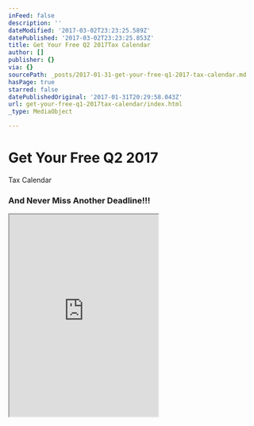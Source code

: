 ```yaml
---
inFeed: false
description: ''
dateModified: '2017-03-02T23:23:25.589Z'
datePublished: '2017-03-02T23:23:25.853Z'
title: Get Your Free Q2 2017Tax Calendar
author: []
publisher: {}
via: {}
sourcePath: _posts/2017-01-31-get-your-free-q1-2017-tax-calendar.md
hasPage: true
starred: false
datePublishedOriginal: '2017-01-31T20:29:58.043Z'
url: get-your-free-q1-2017tax-calendar/index.html
_type: MediaObject

---
```

# Get Your Free Q2 2017  
Tax Calendar

### And Never Miss Another Deadline!!!

<iframe src="https://the-grid.github.io/ed-userhtml/?g=eJydVm1v2zYQ_hz_iptazElQWU6aLGn8UmRZtgxoim0JMBTDYFDiyWZCkRpJOfaK_vcdKUuOnTUtinwwwjvePffw7jkNv4tj-BGnQsE1E_JiJooSbsRUVSX8rE0BcTzuDKVQ9zAzmI-iJMm4ikXBpmh7BV3J_JVeposEixR5pjkmmWTWiiw-6E9Oepm1ERiUo8i6pUQ7Q3QRuGWJo8jhwiXegZIE69PznRdFNgmhJzbg-piy7H5qdKX42Yv8xP8NIJPIzJnE3A0g18qdHRyVC7hCOUcnMvbq3AgmX1mmbGzRiHwAnzo7yT6ccw5LXRnQD48ZyH3pNSA9R2MERwvEUXC1wiGsawFtvMnNhF1dSaXO7nudHQD4E6l0IqdAxaHQc6GmtWfwAUanboZQkhNyb7y4uYFAt9PBcnV5_hPovM58dXv9DnIhsQf7SWeYhHREHRdzEHwUbTHlWQ2VsMwJrfzjcZyhMsteZQ-OelJYFxdM0VuGB7RVajMjUkxKbd3bapSxkzd4esT6R0c8RTxkbw6Pj09Zzr9nRTmgjHh68rqP_CD_IYIC3UwTCH83WsGJAxyOPG5jxx5RBIoV-LxHaKJRNGdScOaQWoaZKbpRNEklU_cUQje2cYeohs_RMKGwWkrfS8PZ4fgP_KdC6-CDZ_Swf3ACt2wBF0zSEzEzTMilZnQFQChOHeTQxoZuCoM8Gg9tyVTjwKyjlrL30XifnoQMY2jvQHNnmFDIzcBUfC5Q8tg3cxngSZai9N3nrRhfXp__-i4aX_o5861q0Fqq8_nk1BchjI8nVFm51UyhjxIBcVbRf80L1CmaaA1aWDnXbLZAOt9Uxfvz68toHOh-Tzm_uQAvCk_wh-Db8NfA69xfxg0hUVtDaCfrjFbTFfteDJkDP3PhtHap5JjEcbwB0zAudItz5gq5wfXth98ut4j1R3Gfuur_nr8x-kANMfQrgiw_l7mm6ysyHzyXmYw-0FbmhApvSN15NHdIM2JLrSza9lGCNPu-2HlMf-O3BkQyq028Pg_iNoq4sKVkyzOlFRLQVc4vxLJVltGsfG20-je8qN-HBpmEEnVJWm5nupKctMZ54ZW1eJPce-XGRYmZg6nWXsVJvS3EwHVwNkhqj7U7LQjf4fVWSclY65L1u7UVrhVAUk_hxfoMWGq1rBwOwK-1M4iP-_1-uRhEwGiZxTNBqkma7kzlK3k6KPXLp5PPivjksXo7lpJo4WIU0ZO3Q9Yw1KLcfNONrKTfhVgP6C-Cyr_GsMSeqGyDrtX8ZxZG20hp5ZxWm5hWc514atdj7i-WK1zd8C1xx-asPu2CNdmomyT2dY8V7F-t2IMN64_TN4DUjG9_19zZhIA1u6Z3Z7sEoQ42fj7VeDevVNi9uy_34OMDMawfermv3cIIFD7AuTFsubs3gMboI20b6xt_9f8edcNkdge1WzgJUt1tfA7pxIte6-IPPK7u4NPu3e8VmuXe3mDODLwssjvKU5_1lL7QKpcic7u-o_YGbYkdPxOX_vNlc61S9_4H9vVr6Q" height="407" style=""></iframe>
